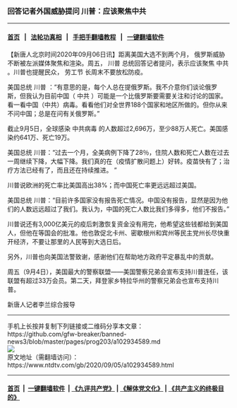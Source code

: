 ### 回答记者外国威胁提问 川普：应该聚焦中共
------------------------

#### [首页](https://github.com/gfw-breaker/banned-news3/blob/master/README.md) &nbsp;&nbsp;|&nbsp;&nbsp; [法轮功真相](https://github.com/begood0513/basic/blob/master/README.md)  &nbsp;&nbsp;|&nbsp;&nbsp; [手把手翻墙教程](https://github.com/gfw-breaker/guides/wiki)  &nbsp;&nbsp;|&nbsp;&nbsp; [一键翻墙软件](https://github.com/gfw-breaker/nogfw/blob/master/README.md)  



<div><div class="post_content" itemprop="articleBody">
 <p>
  【新唐人北京时间2020年09月06日讯】距离美国大选不到两个月，
  <ok href="https://www.ntdtv.com/gb/俄罗斯威胁.htm">
   俄罗斯威胁
  </ok>
  不断被左派媒体聚焦和渲染。周五，
  <ok href="https://www.ntdtv.com/gb/川普.htm">
   川普
  </ok>
  总统回答记者提问，表示应该聚焦
  <ok href="https://www.ntdtv.com/gb/中共.htm">
   中共
  </ok>
  。川普也提醒民众，
  <ok href="https://www.ntdtv.com/gb/劳工节.htm">
   劳工节
  </ok>
  长周末不要放松防疫。
 </p>
 <p>
  美国总统
  <ok href="https://www.ntdtv.com/gb/川普.htm">
   川普
  </ok>
  ：“有意思的是，每个人总在提俄罗斯。我不介意你们谈论俄罗斯，但我认为目前中国（
  <ok href="https://www.ntdtv.com/gb/中共.htm">
   中共
  </ok>
  ）可能是一个比俄罗斯要需要关注和讨论的国家。看一看中国（中共）病毒。看看他们对全世界188个国家和地区所做的。但你从来不问中国；总是在问有关俄罗斯。”
 </p>
 <p>
  截止9月5日，全球感染
  <ok href="https://www.ntdtv.com/gb/中共病毒.htm">
   中共病毒
  </ok>
  的人数超过2,696万，至少88万人死亡。美国感染约641万、死亡19万。
 </p>
 <p>
  美国总统 川普：“过去一个月，全美病例下降了28％，住院人数和死亡人数在过去一周继续下降，大幅下降。我们真的在（疫情扩散问题上）好转。疫苗快有了；治疗方法已经有了，而且还在持续推进。 ”
 </p>
 <p>
  川普说欧洲的死亡率比美国高出38%；而中国死亡率更远远超过美国。
 </p>
 <p>
  美国总统 川普：“目前许多国家没有报告死亡情况。中国没有报告，显然是因为他们的人数远远超过了我们。我认为，中国的死亡人数比我们多得多，他们不报告。”
 </p>
 <p>
  川普说还有3,000亿美元的疫后刺激恢复资金没有用完，他希望这些钱都给到美国人，但他在等国会的批准。他也敦促北卡州、密歇根州和宾州等民主党州长尽快重开经济，不要让那里的人民等到大选日后。
 </p>
 <p>
  另外，川普也向美国法警致谢，感谢他们在帮助地方政府平定暴乱中的贡献。
 </p>
 <p>
  周五（9月4日），美国最大的警察联盟——美国警察兄弟会宣布支持川普连任，该联盟有超过33万会员。第二天，拜登家乡特拉华州的警察兄弟会也宣布支持川普。
 </p>
 <p>
  新唐人记者李兰综合报导
 </p>
 <div class="single_ad">
 </div>
</div>
</div>
<hr/>
手机上长按并复制下列链接或二维码分享本文章：<br/>
https://github.com/gfw-breaker/banned-news3/blob/master/pages/prog203/a102934589.md <br/>
<a href='https://github.com/gfw-breaker/banned-news3/blob/master/pages/prog203/a102934589.md'><img src='https://github.com/gfw-breaker/banned-news3/blob/master/pages/prog203/a102934589.md.png'/></a> <br/>
原文地址（需翻墙访问）：https://www.ntdtv.com/gb/2020/09/05/a102934589.html


------------------------
#### [首页](https://github.com/gfw-breaker/banned-news3/blob/master/README.md) &nbsp;|&nbsp; [一键翻墙软件](https://github.com/gfw-breaker/nogfw/blob/master/README.md) &nbsp;| [《九评共产党》](https://github.com/gfw-breaker/9ping.md/blob/master/README.md#九评之一评共产党是什么) | [《解体党文化》](https://github.com/gfw-breaker/jtdwh.md/blob/master/README.md) | [《共产主义的终极目的》](https://github.com/gfw-breaker/gczydzjmd.md/blob/master/README.md)


<img src='http://gfw-breaker.win/banned-news3/pages/prog203/a102934589.md' width='0px' height='0px'/>